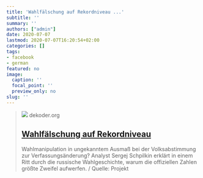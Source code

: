 ```yaml
---
title: 'Wahlfälschung auf Rekordniveau ...'
subtitle: ''
summary: ''
authors: ["admin"]
date: 2020-07-07
lastmod: 2020-07-07T16:20:54+02:00
categories: []
tags:
- facebook
- german
featured: no
image:
  caption: ''
  focal_point: ''
  preview_only: no
slug: ''
---
```


> [![](https://www.dekoder.org/sites/default/files/schpilkin_projekt_social.png)](https://www.dekoder.org/de/article/schpilkin-verfassungsaenderung-abstimmung-anomalien)
> dekoder.org
> ## [Wahlfälschung auf Rekordniveau](https://www.dekoder.org/de/article/schpilkin-verfassungsaenderung-abstimmung-anomalien)
>
>Wahlmanipulation in ungekanntem Ausmaß bei der Volksabstimmung zur Verfassungsänderung? Analyst Sergej Schpilkin erklärt in einem Ritt durch die russische Wahlgeschichte, warum die offiziellen Zahlen größte Zweifel aufwerfen. / Quelle: Projekt


